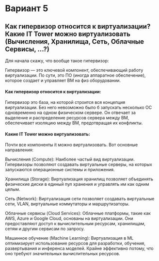 # Вариант 5
## Как гипервизор относится к виртуализации? Какие IT Tower можно виртуализовать (Вычисления, Хранилища, Сеть, Облачные Сервисы, ...?)

Для начала скажу, что вообще такое гипервизор:

Гипервизор — это ключевой компонент, обеспечивающий работу виртуализации. По сути, это ПО (иногда аппаратное обеспечение), которое создает и управляет ВМ на физ оборудовании.

#### Как гипервизор относится к виртуализации:

Гипервизор это база, на которой строится вся концепция виртуализации. Без него невозможно было б запускать несколько ОС одновременно на одном физическом сервере. Он отвечает за выделение и распределение ресурсов сервера между ВМ, обеспечивает изоляцию между ВМ, предотвращая их конфликты.

#### Какие IT Tower можно виртуализовать:

Почти все компоненты it можно виртуализовать. Вот основные направления:

Вычисления (Compute): Наиболее частый вид виртуализации. Гипервизоры позволяют создавать виртуальные серверы, на которых запускаются операционные системы и приложения. 

Хранилища (Storage): Виртуализация хранилищ позволяет объединять физические диски в единый пул хранения и управлять им как одним целым. 

Сеть (Network): Виртуализация сети позволяет создавать виртуальные сети, VLAN, виртуальные коммутаторы и маршрутизаторы.

Облачные сервисы (Cloud Services): Облачные платформы, такие как AWS, Azure и Google Cloud, основаны на виртуализации. Они предоставляют доступ к вычислительным ресурсам, хранилищам, сетям и другим сервисам по запросу.

Машинное обучение (Machine Learning): Виртуализация в ML оптимизирует использование ресурсов для разработки, обучения, развертывания и инференса моделей. Крайне эффективно потому, что оно требуют значительных вычислительных ресурсов.
